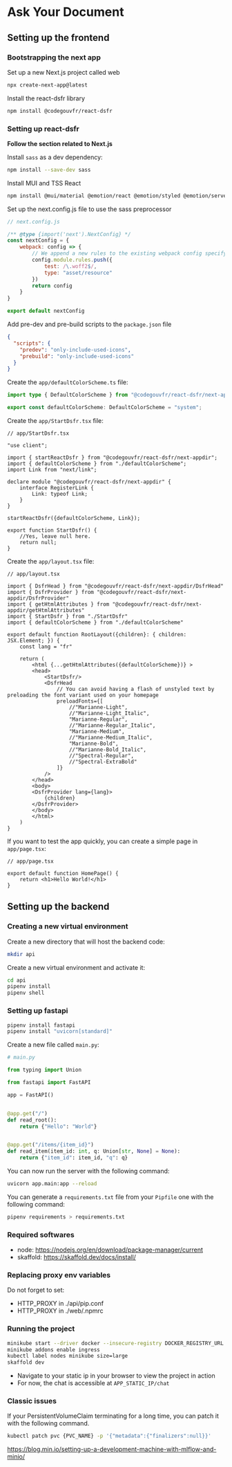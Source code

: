 # Ask Your Document

## Setting up the frontend

### Bootstrapping the next app

Set up a new Next.js project called web

```bash
npx create-next-app@latest
```

Install the react-dsfr library

```bash
npm install @codegouvfr/react-dsfr
```

### Setting up react-dsfr

**Follow the section related to Next.js**

Install `sass` as a dev dependency:

```bash
npm install --save-dev sass
```

Install MUI and TSS React

```bash
npm install @mui/material @emotion/react @emotion/styled @emotion/server tss-react
```

Set up the next.config.js file to use the sass preprocessor

```js
// next.config.js

/** @type {import('next').NextConfig} */
const nextConfig = {
    webpack: config => {
        // We append a new rules to the existing webpack config specifying that all files with a .woff2 extension should be treated as a static asset resources
        config.module.rules.push({
            test: /\.woff2$/,
            type: "asset/resource"
        })
        return config
    }
}

export default nextConfig
```

Add pre-dev and pre-build scripts to the `package.json` file

```json
{
  "scripts": {
    "predev": "only-include-used-icons",
    "prebuild": "only-include-used-icons"
  }
}
```

Create the `app/defaultColorScheme.ts` file:

```ts
import type { DefaultColorScheme } from "@codegouvfr/react-dsfr/next-appdir";

export const defaultColorScheme: DefaultColorScheme = "system";
```

Create the `app/StartDsfr.tsx` file:

```tsx
// app/StartDsfr.tsx

"use client";

import { startReactDsfr } from "@codegouvfr/react-dsfr/next-appdir";
import { defaultColorScheme } from "./defaultColorScheme";
import Link from "next/link";

declare module "@codegouvfr/react-dsfr/next-appdir" {
    interface RegisterLink {
        Link: typeof Link;
    }
}

startReactDsfr({defaultColorScheme, Link});

export function StartDsfr() {
    //Yes, leave null here.
    return null;
}
```

Create the `app/layout.tsx` file:

```tsx
// app/layout.tsx

import { DsfrHead } from "@codegouvfr/react-dsfr/next-appdir/DsfrHead"
import { DsfrProvider } from "@codegouvfr/react-dsfr/next-appdir/DsfrProvider"
import { getHtmlAttributes } from "@codegouvfr/react-dsfr/next-appdir/getHtmlAttributes"
import { StartDsfr } from "./StartDsfr"
import { defaultColorScheme } from "./defaultColorScheme"

export default function RootLayout({children}: { children: JSX.Element; }) {
    const lang = "fr"

    return (
        <html {...getHtmlAttributes({defaultColorScheme})} >
        <head>
            <StartDsfr/>
            <DsfrHead
                // You can avoid having a flash of unstyled text by preloading the font variant used on your homepage
                preloadFonts={[
                    //"Marianne-Light",
                    //"Marianne-Light_Italic",
                    "Marianne-Regular",
                    //"Marianne-Regular_Italic",
                    "Marianne-Medium",
                    //"Marianne-Medium_Italic",
                    "Marianne-Bold",
                    //"Marianne-Bold_Italic",
                    //"Spectral-Regular",
                    //"Spectral-ExtraBold"
                ]}
            />
        </head>
        <body>
        <DsfrProvider lang={lang}>
            {children}
        </DsfrProvider>
        </body>
        </html>
    )
}
```

If you want to test the app quickly, you can create a simple page in `app/page.tsx`:

```tsx
// app/page.tsx

export default function HomePage() {
    return <h1>Hello World!</h1>
}
```

## Setting up the backend

### Creating a new virtual environment

Create a new directory that will host the backend code:

```bash
mkdir api
```

Create a new virtual environment and activate it:

```bash
cd api
pipenv install
pipenv shell
```

### Setting up fastapi

```bash
pipenv install fastapi
pipenv install "uvicorn[standard]"
```

Create a new file called `main.py`:

```python
# main.py

from typing import Union

from fastapi import FastAPI

app = FastAPI()


@app.get("/")
def read_root():
    return {"Hello": "World"}


@app.get("/items/{item_id}")
def read_item(item_id: int, q: Union[str, None] = None):
    return {"item_id": item_id, "q": q}
```

You can now run the server with the following command:

```bash
uvicorn app.main:app --reload
```

You can generate a `requirements.txt` file from your `Pipfile` one with the following command:

```bash
pipenv requirements > requirements.txt
```

### Required softwares

- node: https://nodejs.org/en/download/package-manager/current
- skaffold: https://skaffold.dev/docs/install/

### Replacing proxy env variables

Do not forget to set:

- HTTP_PROXY in ./api/pip.conf
- HTTP_PROXY in ./web/.npmrc

### Running the project

```bash
minikube start --driver docker --insecure-registry DOCKER_REGISTRY_URL --static-ip APP_STATIC_IP
minikube addons enable ingress
kubectl label nodes minikube size=large
skaffold dev
```

- Navigate to your static ip in your browser to view the project in action
- For now, the chat is accessible at `APP_STATIC_IP/chat`

### Classic issues

If your PersistentVolumeClaim terminating for a long time, you can patch it with the following command.

```bash
kubectl patch pvc {PVC_NAME} -p '{"metadata":{"finalizers":null}}'
```

https://blog.min.io/setting-up-a-development-machine-with-mlflow-and-minio/